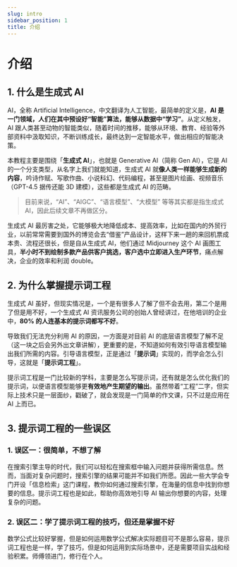 ```yaml
---
slug: intro
sidebar_position: 1
title: 介绍
---
```


# 介绍

## 1. 什么是生成式 AI

AI，全称 Artificial Intelligence，中文翻译为人工智能，最简单的定义是，**AI 是一门领域，人们在其中预设好“智能”算法，能够从数据中“学习”**。从定义触发，AI 跟人类甚至动物的智能类似，随着时间的推移，能够从环境、教育、经验等外部资料中汲取知识，不断训练成长，最终达到一定智能水平，做出相应的智能决策。

本教程主要是围绕「**生成式 AI**」，也就是 Generative AI（简称 Gen AI），它是 AI 的一个分支类型，从名字上我们就能知道，生成式 AI 就**像人类一样能够生成新的内容**，吟诗作赋、写歌作曲、小说科幻、代码编程，甚至是图片绘画、视频音乐（GPT-4.5 据传还能 3D 建模），这些都是生成式 AI 的范畴。

> 目前来说，“AI”、“AIGC”、“语言模型”、“大模型” 等等其实都是指生成式 AI，因此后续文章不再做区分。

生成式 AI 最厉害之处，它能够极大地降低成本、提高效率，比如在国内的外贸行业，以前常常需要到国外的博览会去“借鉴”产品设计，这样下来一趟的来回机票成本贵、流程还很长，但是自从生成式 AI，他们通过 Midjourney 这个 AI 画图工具，**半小时不到绘制多款产品供客户挑选，客户选中立即进入生产环节**，痛点解决，企业的效率和利润 double。

## 2. 为什么掌握提示词工程

生成式 AI 虽好，但现实情况是，一个是有很多人了解了但不会去用，第二个是用了但是用不好，一个生成式 AI 资讯服务公司的创始人曾经讲过，在他培训的企业中，**80% 的人连基本的提示词都写不好**。

导致我们无法充分利用 AI 的原因，一方面是对目前 AI 的底层语言模型了解不足（这一块之后会另外出文章讲解），更重要的是，不知道如何有效引导语言模型输出我们所需的内容。引导语言模型，正是通过「**提示词**」实现的，而学会怎么引导，这就是「**提示词工程**」。

提示词工程是一门比较新的学科，主要是怎么写提示词，还有就是怎么优化我们的提示词，以便语言模型能够更**有效地产生期望的输出**。虽然带着“工程”二字，但实际上技术只是一层面纱，戳破了，就会发现是一门简单的作文课，只不过是应用在 AI 上而已。

## 3. 提示词工程的一些误区

### 1. 误区一：很简单，不想了解

在搜索引擎主导的时代，我们可以轻松在搜索框中输入问题并获得所需信息。然而，当面对复杂问题时，搜索引擎的结果可能并不如我们所愿。因此一些大学会专门开设「信息检索」这门课程，教你如何通过搜索引擎，在海量的信息中找到你想要的信息。提示词工程也是如此，帮助你高效地引导 AI 输出你想要的内容，处理复杂的问题。

### 2. 误区二：学了提示词工程的技巧，但还是掌握不好

数学公式比较好掌握，但是如何运用数学公式解决实际题目可不是那么容易，提示词工程也是一样，学了技巧，但是如何运用到实际场景中，还是需要项目实战和经验积累。师傅领进门，修行在个人。